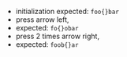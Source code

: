  * initialization expected: `foo{}bar`
 * press arrow left,
 * expected: `fo{}obar`
 * press 2 times arrow right,
 * expected: `foob{}ar`
